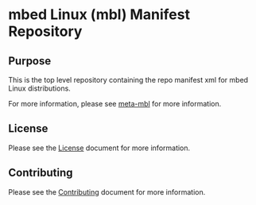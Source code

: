 # mbed Linux (mbl) Manifest Repository

## Purpose

This is the top level repository containing the repo manifest xml for mbed Linux distributions.

For more information, please see [meta-mbl][meta-mbl] for more information.


## License

Please see the [License][mbl-license] document for more information.

## Contributing

Please see the [Contributing][mbl-contributing] document for more information.



[meta-mbl]: https://github.com/ARMmbed/meta-mbl/blob/master/README.md
[mbl-license]: LICENSE.md
[mbl-contributing]: CONTRIBUTING.md

